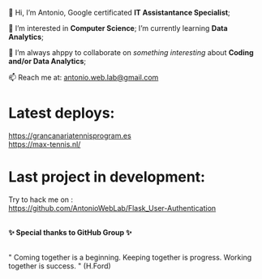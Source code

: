 👋 Hi, I’m Antonio, Google certificated <b>IT Assistantance Specialist</b>;

👀 I’m interested in <b>Computer Science</b>; I’m currently learning <b>Data Analytics</b>;

💞️ I’m always ahppy to collaborate on <i>something interesting</i> about <b>Coding and/or Data Analytics</b>;

📫 Reach me at: antonio.web.lab@gmail.com

# Latest deploys:
https://grancanariatennisprogram.es
<br>
https://max-tennis.nl/

# Last project in development:
Try to hack me on :
<br>
https://github.com/AntonioWebLab/Flask_User-Authentication
<br/>
<br/>

<b>✨ Special thanks to GitHub Group ✨</b>
<br/>
<br/>

" Coming together is a beginning. Keeping together is progress. 
  Working together is success. " 
                                                       (H.Ford)
